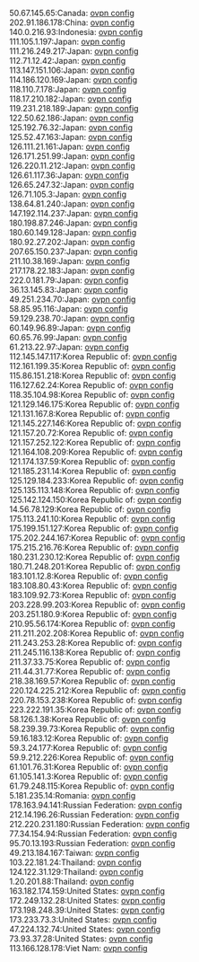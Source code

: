 50.67.145.65:Canada: [ovpn config](vpn/50_67_145_65.ovpn)  
202.91.186.178:China: [ovpn config](vpn/202_91_186_178.ovpn)  
140.0.216.93:Indonesia: [ovpn config](vpn/140_0_216_93.ovpn)  
111.105.1.197:Japan: [ovpn config](vpn/111_105_1_197.ovpn)  
111.216.249.217:Japan: [ovpn config](vpn/111_216_249_217.ovpn)  
112.71.12.42:Japan: [ovpn config](vpn/112_71_12_42.ovpn)  
113.147.151.106:Japan: [ovpn config](vpn/113_147_151_106.ovpn)  
114.186.120.169:Japan: [ovpn config](vpn/114_186_120_169.ovpn)  
118.110.7.178:Japan: [ovpn config](vpn/118_110_7_178.ovpn)  
118.17.210.182:Japan: [ovpn config](vpn/118_17_210_182.ovpn)  
119.231.218.189:Japan: [ovpn config](vpn/119_231_218_189.ovpn)  
122.50.62.186:Japan: [ovpn config](vpn/122_50_62_186.ovpn)  
125.192.76.32:Japan: [ovpn config](vpn/125_192_76_32.ovpn)  
125.52.47.163:Japan: [ovpn config](vpn/125_52_47_163.ovpn)  
126.111.21.161:Japan: [ovpn config](vpn/126_111_21_161.ovpn)  
126.171.251.99:Japan: [ovpn config](vpn/126_171_251_99.ovpn)  
126.220.11.212:Japan: [ovpn config](vpn/126_220_11_212.ovpn)  
126.61.117.36:Japan: [ovpn config](vpn/126_61_117_36.ovpn)  
126.65.247.32:Japan: [ovpn config](vpn/126_65_247_32.ovpn)  
126.71.105.3:Japan: [ovpn config](vpn/126_71_105_3.ovpn)  
138.64.81.240:Japan: [ovpn config](vpn/138_64_81_240.ovpn)  
147.192.114.237:Japan: [ovpn config](vpn/147_192_114_237.ovpn)  
180.198.87.246:Japan: [ovpn config](vpn/180_198_87_246.ovpn)  
180.60.149.128:Japan: [ovpn config](vpn/180_60_149_128.ovpn)  
180.92.27.202:Japan: [ovpn config](vpn/180_92_27_202.ovpn)  
207.65.150.237:Japan: [ovpn config](vpn/207_65_150_237.ovpn)  
211.10.38.169:Japan: [ovpn config](vpn/211_10_38_169.ovpn)  
217.178.22.183:Japan: [ovpn config](vpn/217_178_22_183.ovpn)  
222.0.181.79:Japan: [ovpn config](vpn/222_0_181_79.ovpn)  
36.13.145.83:Japan: [ovpn config](vpn/36_13_145_83.ovpn)  
49.251.234.70:Japan: [ovpn config](vpn/49_251_234_70.ovpn)  
58.85.95.116:Japan: [ovpn config](vpn/58_85_95_116.ovpn)  
59.129.238.70:Japan: [ovpn config](vpn/59_129_238_70.ovpn)  
60.149.96.89:Japan: [ovpn config](vpn/60_149_96_89.ovpn)  
60.65.76.99:Japan: [ovpn config](vpn/60_65_76_99.ovpn)  
61.213.22.97:Japan: [ovpn config](vpn/61_213_22_97.ovpn)  
112.145.147.117:Korea Republic of: [ovpn config](vpn/112_145_147_117.ovpn)  
112.161.199.35:Korea Republic of: [ovpn config](vpn/112_161_199_35.ovpn)  
115.86.151.218:Korea Republic of: [ovpn config](vpn/115_86_151_218.ovpn)  
116.127.62.24:Korea Republic of: [ovpn config](vpn/116_127_62_24.ovpn)  
118.35.104.98:Korea Republic of: [ovpn config](vpn/118_35_104_98.ovpn)  
121.129.146.175:Korea Republic of: [ovpn config](vpn/121_129_146_175.ovpn)  
121.131.167.8:Korea Republic of: [ovpn config](vpn/121_131_167_8.ovpn)  
121.145.227.146:Korea Republic of: [ovpn config](vpn/121_145_227_146.ovpn)  
121.157.20.72:Korea Republic of: [ovpn config](vpn/121_157_20_72.ovpn)  
121.157.252.122:Korea Republic of: [ovpn config](vpn/121_157_252_122.ovpn)  
121.164.108.209:Korea Republic of: [ovpn config](vpn/121_164_108_209.ovpn)  
121.174.137.59:Korea Republic of: [ovpn config](vpn/121_174_137_59.ovpn)  
121.185.231.14:Korea Republic of: [ovpn config](vpn/121_185_231_14.ovpn)  
125.129.184.233:Korea Republic of: [ovpn config](vpn/125_129_184_233.ovpn)  
125.135.113.148:Korea Republic of: [ovpn config](vpn/125_135_113_148.ovpn)  
125.142.124.150:Korea Republic of: [ovpn config](vpn/125_142_124_150.ovpn)  
14.56.78.129:Korea Republic of: [ovpn config](vpn/14_56_78_129.ovpn)  
175.113.241.10:Korea Republic of: [ovpn config](vpn/175_113_241_10.ovpn)  
175.199.151.127:Korea Republic of: [ovpn config](vpn/175_199_151_127.ovpn)  
175.202.244.167:Korea Republic of: [ovpn config](vpn/175_202_244_167.ovpn)  
175.215.216.76:Korea Republic of: [ovpn config](vpn/175_215_216_76.ovpn)  
180.231.230.12:Korea Republic of: [ovpn config](vpn/180_231_230_12.ovpn)  
180.71.248.201:Korea Republic of: [ovpn config](vpn/180_71_248_201.ovpn)  
183.101.12.8:Korea Republic of: [ovpn config](vpn/183_101_12_8.ovpn)  
183.108.80.43:Korea Republic of: [ovpn config](vpn/183_108_80_43.ovpn)  
183.109.92.73:Korea Republic of: [ovpn config](vpn/183_109_92_73.ovpn)  
203.228.99.203:Korea Republic of: [ovpn config](vpn/203_228_99_203.ovpn)  
203.251.180.9:Korea Republic of: [ovpn config](vpn/203_251_180_9.ovpn)  
210.95.56.174:Korea Republic of: [ovpn config](vpn/210_95_56_174.ovpn)  
211.211.202.208:Korea Republic of: [ovpn config](vpn/211_211_202_208.ovpn)  
211.243.253.28:Korea Republic of: [ovpn config](vpn/211_243_253_28.ovpn)  
211.245.116.138:Korea Republic of: [ovpn config](vpn/211_245_116_138.ovpn)  
211.37.33.75:Korea Republic of: [ovpn config](vpn/211_37_33_75.ovpn)  
211.44.31.77:Korea Republic of: [ovpn config](vpn/211_44_31_77.ovpn)  
218.38.169.57:Korea Republic of: [ovpn config](vpn/218_38_169_57.ovpn)  
220.124.225.212:Korea Republic of: [ovpn config](vpn/220_124_225_212.ovpn)  
220.78.153.238:Korea Republic of: [ovpn config](vpn/220_78_153_238.ovpn)  
223.222.191.35:Korea Republic of: [ovpn config](vpn/223_222_191_35.ovpn)  
58.126.1.38:Korea Republic of: [ovpn config](vpn/58_126_1_38.ovpn)  
58.239.39.73:Korea Republic of: [ovpn config](vpn/58_239_39_73.ovpn)  
59.16.183.12:Korea Republic of: [ovpn config](vpn/59_16_183_12.ovpn)  
59.3.24.177:Korea Republic of: [ovpn config](vpn/59_3_24_177.ovpn)  
59.9.212.226:Korea Republic of: [ovpn config](vpn/59_9_212_226.ovpn)  
61.101.76.31:Korea Republic of: [ovpn config](vpn/61_101_76_31.ovpn)  
61.105.141.3:Korea Republic of: [ovpn config](vpn/61_105_141_3.ovpn)  
61.79.248.115:Korea Republic of: [ovpn config](vpn/61_79_248_115.ovpn)  
5.181.235.14:Romania: [ovpn config](vpn/5_181_235_14.ovpn)  
178.163.94.141:Russian Federation: [ovpn config](vpn/178_163_94_141.ovpn)  
212.14.196.26:Russian Federation: [ovpn config](vpn/212_14_196_26.ovpn)  
212.220.231.180:Russian Federation: [ovpn config](vpn/212_220_231_180.ovpn)  
77.34.154.94:Russian Federation: [ovpn config](vpn/77_34_154_94.ovpn)  
95.70.13.193:Russian Federation: [ovpn config](vpn/95_70_13_193.ovpn)  
49.213.184.167:Taiwan: [ovpn config](vpn/49_213_184_167.ovpn)  
103.22.181.24:Thailand: [ovpn config](vpn/103_22_181_24.ovpn)  
124.122.31.129:Thailand: [ovpn config](vpn/124_122_31_129.ovpn)  
1.20.201.88:Thailand: [ovpn config](vpn/1_20_201_88.ovpn)  
163.182.174.159:United States: [ovpn config](vpn/163_182_174_159.ovpn)  
172.249.132.28:United States: [ovpn config](vpn/172_249_132_28.ovpn)  
173.198.248.39:United States: [ovpn config](vpn/173_198_248_39.ovpn)  
173.233.73.3:United States: [ovpn config](vpn/173_233_73_3.ovpn)  
47.224.132.74:United States: [ovpn config](vpn/47_224_132_74.ovpn)  
73.93.37.28:United States: [ovpn config](vpn/73_93_37_28.ovpn)  
113.166.128.178:Viet Nam: [ovpn config](vpn/113_166_128_178.ovpn)  
